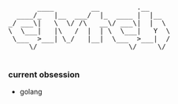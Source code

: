 <pre>
       ____         __         .__     
  ____/_   |__  ___/  |_  ____ |  |__  
_/ ___\|   \  \/ /\   __\/ ___\|  |  \ 
\  \___|   |\   /  |  | \  \___|   Y  \
 \___  >___| \_/   |__|  \___  >___|  /
     \/                      \/     \/ 

</pre>

### current obsession 

- golang


